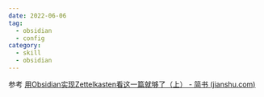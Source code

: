 ```yaml
---
date: 2022-06-06
tag:
  - obsidian
  - config
category:
  - skill
  - obsidian
---
```



参考 [用Obsidian实现Zettelkasten看这一篇就够了（上） - 简书 (jianshu.com)](https://www.jianshu.com/p/cd9388319366)
